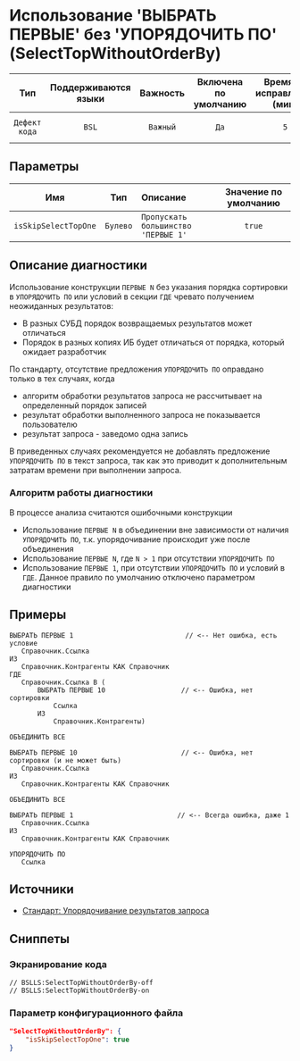# Использование 'ВЫБРАТЬ ПЕРВЫЕ' без 'УПОРЯДОЧИТЬ ПО' (SelectTopWithoutOrderBy)

 Тип | Поддерживаются<br>языки | Важность | Включена<br>по умолчанию | Время на<br>исправление (мин) | Тэги 
 :-: | :-: | :-: | :-: | :-: | :-: 
 `Дефект кода` | `BSL` | `Важный` | `Да` | `5` | `standard`<br>`sql`<br>`suspicious` 

## Параметры 

 Имя | Тип | Описание | Значение по умолчанию 
 :-: | :-: | :-- | :-: 
 `isSkipSelectTopOne` | `Булево` | ```Пропускать большинство 'ПЕРВЫЕ 1'``` | ```true``` 

<!-- Блоки выше заполняются автоматически, не трогать -->
## Описание диагностики
<!-- Описание диагностики заполняется вручную. Необходимо понятным языком описать смысл и схему работу -->

Использование конструкции `ПЕРВЫЕ N` без указания порядка сортировки в `УПОРЯДОЧИТЬ ПО` или условий в секции `ГДЕ` чревато получением неожиданных результатов:
- В разных СУБД порядок возвращаемых результатов может отличаться 
- Порядок в разных копиях ИБ будет отличаться от порядка, который ожидает разработчик

По стандарту, отсутствие предложения `УПОРЯДОЧИТЬ ПО` оправдано только в тех случаях, когда
- алгоритм обработки результатов запроса не рассчитывает на определенный порядок записей
- результат обработки выполненного запроса не показывается пользователю
- результат запроса - заведомо одна запись

В приведенных случаях рекомендуется не добавлять предложение `УПОРЯДОЧИТЬ ПО` в текст запроса, так как это приводит к дополнительным затратам времени при выполнении запроса.

### Алгоритм работы диагностики

В процессе анализа считаются ошибочными конструкции
- Использование `ПЕРВЫЕ N` в объединении вне зависимости от наличия `УПОРЯДОЧИТЬ ПО`, т.к. упорядочивание происходит уже после объединения
- Использование `ПЕРВЫЕ N`, где `N > 1` при отсутствии `УПОРЯДОЧИТЬ ПО`
- Использование `ПЕРВЫЕ 1`, при отсутствии `УПОРЯДОЧИТЬ ПО` и условий в `ГДЕ`. Данное правило по умолчанию отключено параметром диагностики 

## Примеры
<!-- В данном разделе приводятся примеры, на которые диагностика срабатывает, а также можно привести пример, как можно исправить ситуацию -->

```bsl
ВЫБРАТЬ ПЕРВЫЕ 1                            // <-- Нет ошибка, есть условие
   Справочник.Ссылка
ИЗ
   Справочник.Контрагенты КАК Справочник
ГДЕ
   Справочник.Ссылка В (
       ВЫБРАТЬ ПЕРВЫЕ 10                   // <-- Ошибка, нет сортировки
           Ссылка
       ИЗ
           Справочник.Контрагенты)
   
ОБЪЕДИНИТЬ ВСЕ
   
ВЫБРАТЬ ПЕРВЫЕ 10                          // <-- Ошибка, нет сортировки (и не может быть)
   Справочник.Ссылка
ИЗ
   Справочник.Контрагенты КАК Справочник
   
ОБЪЕДИНИТЬ ВСЕ
   
ВЫБРАТЬ ПЕРВЫЕ 1                          // <-- Всегда ошибка, даже 1
   Справочник.Ссылка
ИЗ
   Справочник.Контрагенты КАК Справочник

УПОРЯДОЧИТЬ ПО
   Ссылка
```

## Источники
<!-- Необходимо указывать ссылки на все источники, из которых почерпнута информация для создания диагностики -->
<!-- Примеры источников

* Источник: [Стандарт: Тексты модулей](https://its.1c.ru/db/v8std#content:456:hdoc)
* Полезная информация: [Отказ от использования модальных окон](https://its.1c.ru/db/metod8dev#content:5272:hdoc)
* Источник: [Cognitive complexity, ver. 1.4](https://www.sonarsource.com/docs/CognitiveComplexity.pdf) -->

- [Стандарт: Упорядочивание результатов запроса](https://its.1c.ru/db/v8std#content:412:hdoc)

## Сниппеты

<!-- Блоки ниже заполняются автоматически, не трогать -->
### Экранирование кода

```bsl
// BSLLS:SelectTopWithoutOrderBy-off
// BSLLS:SelectTopWithoutOrderBy-on
```

### Параметр конфигурационного файла

```json
"SelectTopWithoutOrderBy": {
    "isSkipSelectTopOne": true
}
```
